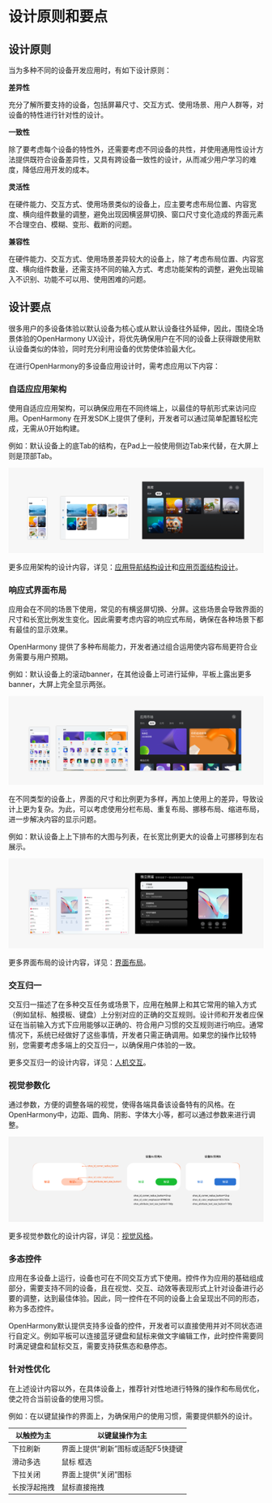 # 设计原则和要点


## 设计原则

当为多种不同的设备开发应用时，有如下设计原则：

**差异性**

充分了解所要支持的设备，包括屏幕尺寸、交互方式、使用场景、用户人群等，对设备的特性进行针对性的设计。

**一致性**

除了要考虑每个设备的特性外，还需要考虑不同设备的共性，并使用通用性设计方法提供既符合设备差异性，又具有跨设备一致性的设计，从而减少用户学习的难度，降低应用开发的成本。

**灵活性**

在硬件能力、交互方式、使用场景类似的设备上，应主要考虑布局位置、内容宽度、横向组件数量的调整，避免出现因横竖屏切换、窗口尺寸变化造成的界面元素不合理空白、模糊、变形、截断的问题。

**兼容性**

在硬件能力、交互方式、使用场景差异较大的设备上，除了考虑布局位置、内容宽度、横向组件数量，还需支持不同的输入方式、考虑功能架构的调整，避免出现输入不识别、功能不可以用、使用困难的问题。


## 设计要点

很多用户的多设备体验以默认设备为核心或从默认设备往外延伸，因此，围绕全场景体验的OpenHarmony UX设计，将优先确保用户在不同的设备上获得跟使用默认设备类似的体验，同时充分利用设备的优势使体验最大化。

在进行OpenHarmony的多设备应用设计时，需考虑应用以下内容：


### 自适应应用架构

使用自适应应用架构，可以确保应用在不同终端上，以最佳的导航形式来访问应用。OpenHarmony 在开发SDK上提供了便利，开发者可以通过简单配置轻松完成，无需从0开始构建。

例如：默认设备上的底Tab的结构，在Pad上一般使用侧边Tab来代替，在大屏上则是顶部Tab。

![zh-cn_image_0000001317325609](figures/zh-cn_image_0000001317325609.png)

更多应用架构的设计内容，详见：[应用导航结构设计](navigation-design.md)和[应用页面结构设计](page-design.md)。


### 响应式界面布局

应用会在不同的场景下使用，常见的有横竖屏切换、分屏。这些场景会导致界面的尺寸和长宽比例发生变化。因此需要考虑内容的响应式布局，确保在各种场景下都有最佳的显示效果。

OpenHarmony 提供了多种布局能力，开发者通过组合运用使内容布局更符合业务需要与用户预期。

例如：默认设备上的滚动banner，在其他设备上可进行延伸，平板上露出更多banner，大屏上完全显示两张。

![zh-cn_image_0000001317485573](figures/zh-cn_image_0000001317485573.png)

在不同类型的设备上，界面的尺寸和比例更为多样，再加上使用上的差异，导致设计上更为复杂。为此，可以考虑使用分栏布局、重复布局、挪移布局、缩进布局，进一步解决内容的显示问题。

例如：默认设备上上下排布的大图与列表，在长宽比例更大的设备上可挪移到左右展示。

![zh-cn_image_0000001268285678](figures/zh-cn_image_0000001268285678.png)

更多界面布局的设计内容，详见：[界面布局](layout-design-intro.md)。


### 交互归一

交互归一描述了在多种交互任务或场景下，应用在触屏上和其它常用的输入方式（例如鼠标、触摸板、键盘）上分别对应的正确的交互规则。设计师和开发者应保证在当前输入方式下应用能够以正确的、符合用户习惯的交互规则进行响应。通常情况下，系统已经做好了这些事情，开发者只需正确调用。如果您的操作比较特别，您需要考虑多端上的交互归一，以确保用户体验的一致。

更多交互归一的设计内容，详见：[人机交互](interaction-basics.md)。


### 视觉参数化

通过参数，方便的调整各端的视觉，使得各端具备该设备特有的风格。在OpenHarmony中，边距、圆角、阴影、字体大小等，都可以通过参数来进行调整。

![zh-cn_image_0000001317085757](figures/zh-cn_image_0000001317085757.png)

更多视觉参数化的设计内容，详见：[视觉风格](visual-style-basics.md)。


### 多态控件

应用在多设备上运行，设备也可在不同交互方式下使用。控件作为应用的基础组成部分，需要支持不同的设备，且在视觉、交互、动效等表现形式上针对设备进行必要的调整，达到最佳体验。因此，同一控件在不同的设备上会呈现出不同的形态，称为多态控件。

OpenHarmony默认提供支持多设备的控件，开发者可以直接使用并对不同状态进行自定义。例如平板可以连接蓝牙键盘和鼠标来做文字编辑工作，此时控件需要同时满足键盘和鼠标交互，需要支持获焦态和悬停态。


### 针对性优化

在上述设计内容以外，在具体设备上，推荐针对性地进行特殊的操作和布局优化，使之符合当前设备的使用习惯。

例如：在以键鼠操作的界面上，为确保用户的使用习惯，需要提供额外的设计。

| **以触控为主** | **以键鼠操作为主** |
| -------- | -------- |
| 下拉刷新 | 界面上提供“刷新”图标或适配F5快捷键 |
| 滑动多选 | 鼠标&nbsp;框选 |
| 下拉关闭 | 界面上提供“关闭”图标 |
| 长按浮起拖拽 | 鼠标直接拖拽 |

